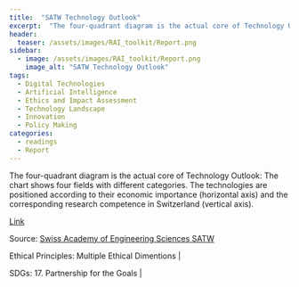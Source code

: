 ```yaml
---
title:  "SATW Technology Outlook"  
excerpt:  "The four-quadrant diagram is the actual core of Technology Outlook: The chart shows four fields with different categories. The technologies are positioned according to their economic importance (horizontal axis) and the corresponding resear (...)"  
header:
  teaser: /assets/images/RAI_toolkit/Report.png
sidebar:
  - image: /assets/images/RAI_toolkit/Report.png
    image_alt: "SATW Technology Outlook"
tags:
  - Digital Technologies
  - Artificial Intelligence
  - Ethics and Impact Assessment
  - Technology Landscape
  - Innovation
  - Policy Making
categories:
  - readings
  - Report
---
```

The four-quadrant diagram is the actual core of Technology Outlook: The chart shows four fields with different categories. The technologies are positioned according to their economic importance (horizontal axis) and the corresponding research competence in Switzerland (vertical axis).

[Link](https://technology-outlook.satw.ch/en/national-trends)

Source: [Swiss Academy of Engineering Sciences SATW ](https://www.satw.ch/en/)

Ethical Principles: Multiple Ethical Dimentions | 

SDGs: 17. Partnership for the Goals | 
